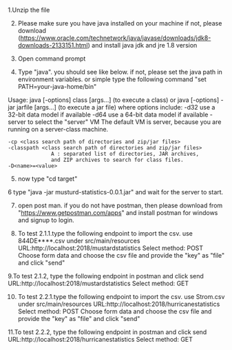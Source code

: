 1.Unzip the file

2. Please make sure you have java installed on your machine if not, please download (https://www.oracle.com/technetwork/java/javase/downloads/jdk8-downloads-2133151.html) and install java jdk and jre 1.8 version

3. Open command prompt

4. Type "java". you should see like below. if not, please set the java path in environment variables. or simple type the following command
"set PATH=your-java-home/bin"

Usage: java [-options] class [args...]
           (to execute a class)
   or  java [-options] -jar jarfile [args...]
           (to execute a jar file)
where options include:
    -d32	  use a 32-bit data model if available
    -d64	  use a 64-bit data model if available
    -server	  to select the "server" VM
                  The default VM is server,
                  because you are running on a server-class machine.


    -cp <class search path of directories and zip/jar files>
    -classpath <class search path of directories and zip/jar files>
                  A : separated list of directories, JAR archives,
                  and ZIP archives to search for class files.
    -D<name>=<value>
    
 5. now type "cd target"
 
 6 type "java -jar musturd-statistics-0.0.1.jar" and wait for the server to start.
 
 7. open post man. if you do not have postman, then please download from "https://www.getpostman.com/apps" and install postman for windows and signup to login.
 
 8. To test 2.1.1.type the following endpoint to import the csv. use 844DE****.csv under src/main/resources
URL:http://localhost:2018/mustardstatistics
Select method: POST
Choose form data and choose the csv file and provide the "key" as "file" and click "send"


9.To test 2.1.2, type the following endpoint in postman and click send
URL:http://localhost:2018/mustardstatistics
Select method: GET


10. To test 2.2.1.type the following endpoint to import the csv. use Strom.csv under src/main/resources
URL:http://localhost:2018/hurricanestatistics
Select method: POST
Choose form data and choose the csv file and provide the "key" as "file" and click "send"


11.To test 2.2.2, type the following endpoint in postman and click send
URL:http://localhost:2018/hurricanestatistics
Select method: GET
